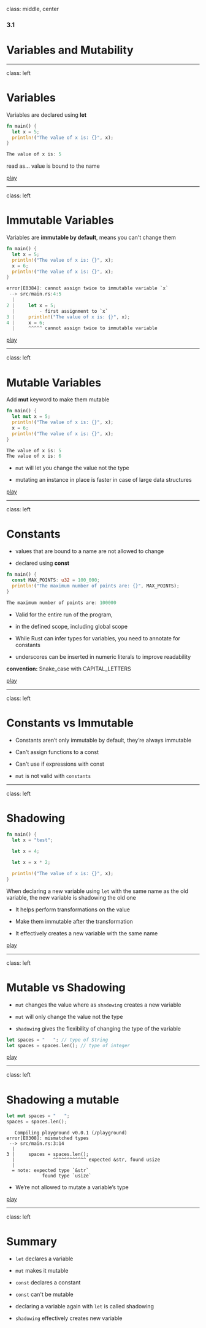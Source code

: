 class: middle, center

### 3.1

# Variables and Mutability

---

class: left

# Variables

Variables are declared using **let**

```rust
fn main() {
  let x = 5;
  println!("The value of x is: {}", x);
}
```

```rust
The value of x is: 5
```

read as... value is bound to the name

[play](https://play.integer32.com/?version=stable&mode=debug&edition=2018&gist=6f88c1dda9f330e89bb524e512736cc2)

---

class: left

# Immutable Variables

Variables are **immutable by default**, means you can't change them

```rust
fn main() {
  let x = 5;
  println!("The value of x is: {}", x);
  x = 6;
  println!("The value of x is: {}", x);
}
```

```rust
error[E0384]: cannot assign twice to immutable variable `x`
 --> src/main.rs:4:5
  |
2 |     let x = 5;
  |         - first assignment to `x`
3 |     println!("The value of x is: {}", x);
4 |     x = 6;
  |     ^^^^^ cannot assign twice to immutable variable
```

[play](https://play.integer32.com/?version=stable&mode=debug&edition=2018&gist=ef0feef3d6eb08285c49ee891083b3cf)

---

class: left

# Mutable Variables

Add **mut** keyword to make them mutable

```rust
fn main() {
  let mut x = 5;
  println!("The value of x is: {}", x);
  x = 6;
  println!("The value of x is: {}", x);
}
```

```rust
The value of x is: 5
The value of x is: 6
```

- `mut` will let you change the value not the type

- mutating an instance in place is faster in case of large data structures

[play](https://play.integer32.com/?version=stable&mode=debug&edition=2018&gist=1c97bd2f83eccd0cf5bfdf57a8645b46)

---

class: left

# Constants

- values that are bound to a name are not allowed to change

- declared using **const**

```rust
fn main() {
  const MAX_POINTS: u32 = 100_000;
  println!("The maximum number of points are: {}", MAX_POINTS);
}
```

```rust
The maximum number of points are: 100000
```

- Valid for the entire run of the program,

- in the defined scope, including global scope

- While Rust can infer types for variables, you need to annotate for constants

- underscores can be inserted in numeric literals to improve readability

**convention:** Snake_case with CAPITAL_LETTERS

[play](https://play.integer32.com/?version=stable&mode=debug&edition=2018&gist=591247020a9c4a234a8911f775d24d2a)

---

class: left

# Constants vs Immutable

- Constants aren’t only immutable by default, they’re always immutable

- Can't assign functions to a const

- Can't use if expressions with const

- `mut` is not valid with `constants`

---

class: left

# Shadowing

```rust
fn main() {
  let x = "test";

  let x = 4;

  let x = x * 2;

  println!("The value of x is: {}", x);
}
```

When declaring a new variable using `let` with the same name as the old variable,
the new variable is shadowing the old one

- It helps perform transformations on the value

- Make them immutable after the transformation

- It effectively creates a new variable with the same name

[play](https://play.integer32.com/?version=stable&mode=debug&edition=2018&gist=897c2610b3204096e5ce6d983d6bc0fe)

---

class: left

# Mutable vs Shadowing

- `mut` changes the value where as `shadowing` creates a new variable

- `mut` will only change the value not the type

- `shadowing` gives the flexibility of changing the type of the variable

```rust
let spaces = "   "; // type of String
let spaces = spaces.len(); // type of integer
```

[play](https://play.integer32.com/?version=stable&mode=debug&edition=2018&gist=97802125455475c3249c11bcf5a5daa5)

---

class: left

# Shadowing a mutable

```rust
let mut spaces = "   ";
spaces = spaces.len();
```

```
   Compiling playground v0.0.1 (/playground)
error[E0308]: mismatched types
 --> src/main.rs:3:14
  |
3 |     spaces = spaces.len();
  |              ^^^^^^^^^^^^ expected &str, found usize
  |
  = note: expected type `&str`
             found type `usize`
```

- We’re not allowed to mutate a variable’s type

[play](https://play.integer32.com/?version=stable&mode=debug&edition=2018&gist=a095afc8dcbfced6da04f8f55004a9b8)

---

class: left

# Summary

- `let` declares a variable

- `mut` makes it mutable

- `const` declares a constant

- `const` can't be mutable

- declaring a variable again with `let` is called shadowing

- `shadowing` effectively creates new variable

